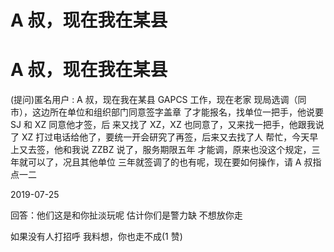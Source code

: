 # A 叔，现在我在某县

# A 叔，现在我在某县

(提问)匿名用户 : A 叔，现在我在某县 GAPCS 工作，现在老家 现局选调（同市），这边所在单位和组织部门同意签字盖章 了才能报名，找单位一把手，他说要 SJ 和 XZ 同意他才签，后 来又找了 XZ，XZ 也同意了，又来找一把手，他跟我说了 XZ 打过电话给他了，要统一开会研究了再签，后来又去找了人 帮忙，今天早上又去签，他和我说 ZZBZ 说了，服务期限五年 才能调，原来也没这个规定，三年就可以了，况且其他单位 三年就签调了的也有呢，现在要如何操作，请 A 叔指点一二

2019-07-25

回答：他们这是和你扯淡玩呢 估计你们是警力缺 不想放你走

如果没有人打招呼 我料想，你也走不成(1 赞)